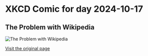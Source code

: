 
# XKCD Comic for day 2024-10-17

## The Problem with Wikipedia

![The Problem with Wikipedia](https://imgs.xkcd.com/comics/the_problem_with_wikipedia.png "'Taft in a wet t-shirt contest' is the key image here.")

[Visit the original page](https://xkcd.com/214/)
